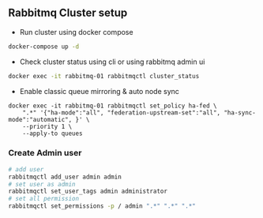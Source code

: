 ## Rabbitmq Cluster setup

* Run cluster using docker compose
```bash
docker-compose up -d
```

* Check cluster status using cli or using rabbitmq admin ui
```bash
docker exec -it rabbitmq-01 rabbitmqctl cluster_status
```

* Enable classic queue mirroring & auto node sync
```
docker exec -it rabbitmq-01 rabbitmqctl set_policy ha-fed \
    ".*" '{"ha-mode":"all", "federation-upstream-set":"all", "ha-sync-mode":"automatic", }' \
    --priority 1 \
    --apply-to queues
```

### Create Admin user
```bash
# add user
rabbitmqctl add_user admin admin
# set user as admin
rabbitmqctl set_user_tags admin administrator
# set all permission
rabbitmqctl set_permissions -p / admin ".*" ".*" ".*"
```

